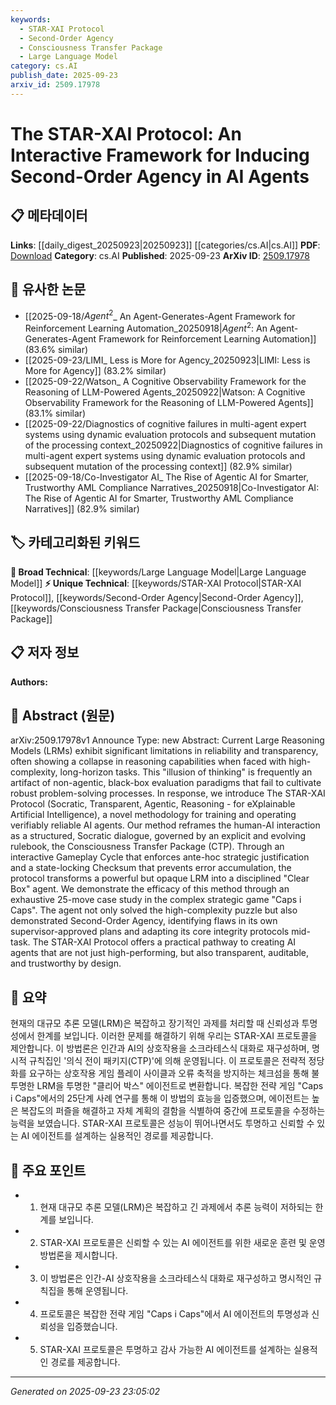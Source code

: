 ```yaml
---
keywords:
  - STAR-XAI Protocol
  - Second-Order Agency
  - Consciousness Transfer Package
  - Large Language Model
category: cs.AI
publish_date: 2025-09-23
arxiv_id: 2509.17978
---
```


<!-- KEYWORD_LINKING_METADATA:
{
  "processed_timestamp": "2025-09-23T23:05:02.621415",
  "vocabulary_version": "1.0",
  "selected_keywords": [
    "STAR-XAI Protocol",
    "Second-Order Agency",
    "Consciousness Transfer Package",
    "Large Language Model"
  ],
  "rejected_keywords": [],
  "similarity_scores": {
    "STAR-XAI Protocol": 0.82,
    "Second-Order Agency": 0.79,
    "Consciousness Transfer Package": 0.77,
    "Large Language Model": 0.7
  },
  "extraction_method": "AI_prompt_based",
  "budget_applied": true,
  "candidates_json": {
    "candidates": [
      {
        "surface": "STAR-XAI Protocol",
        "canonical": "STAR-XAI Protocol",
        "aliases": [
          "Socratic Transparent Agentic Reasoning for XAI"
        ],
        "category": "unique_technical",
        "rationale": "Introduces a novel framework for enhancing AI transparency and reliability, which is central to the paper's contribution.",
        "novelty_score": 0.85,
        "connectivity_score": 0.65,
        "specificity_score": 0.9,
        "link_intent_score": 0.82
      },
      {
        "surface": "Second-Order Agency",
        "canonical": "Second-Order Agency",
        "aliases": [
          "Higher-Order Agency"
        ],
        "category": "unique_technical",
        "rationale": "Represents a key concept in the paper, highlighting the AI's ability to self-assess and adapt, which is crucial for linking advanced AI capabilities.",
        "novelty_score": 0.78,
        "connectivity_score": 0.7,
        "specificity_score": 0.88,
        "link_intent_score": 0.79
      },
      {
        "surface": "Consciousness Transfer Package",
        "canonical": "Consciousness Transfer Package",
        "aliases": [
          "CTP"
        ],
        "category": "unique_technical",
        "rationale": "A unique component of the STAR-XAI Protocol that structures AI reasoning, enhancing the paper's framework.",
        "novelty_score": 0.8,
        "connectivity_score": 0.6,
        "specificity_score": 0.85,
        "link_intent_score": 0.77
      },
      {
        "surface": "Large Reasoning Models",
        "canonical": "Large Language Model",
        "aliases": [
          "LRM"
        ],
        "category": "broad_technical",
        "rationale": "Connects to existing discussions on large models, providing context for the paper's focus on reasoning capabilities.",
        "novelty_score": 0.4,
        "connectivity_score": 0.85,
        "specificity_score": 0.6,
        "link_intent_score": 0.7
      }
    ],
    "ban_list_suggestions": [
      "illusion of thinking",
      "error accumulation"
    ]
  },
  "decisions": [
    {
      "candidate_surface": "STAR-XAI Protocol",
      "resolved_canonical": "STAR-XAI Protocol",
      "decision": "linked",
      "scores": {
        "novelty": 0.85,
        "connectivity": 0.65,
        "specificity": 0.9,
        "link_intent": 0.82
      }
    },
    {
      "candidate_surface": "Second-Order Agency",
      "resolved_canonical": "Second-Order Agency",
      "decision": "linked",
      "scores": {
        "novelty": 0.78,
        "connectivity": 0.7,
        "specificity": 0.88,
        "link_intent": 0.79
      }
    },
    {
      "candidate_surface": "Consciousness Transfer Package",
      "resolved_canonical": "Consciousness Transfer Package",
      "decision": "linked",
      "scores": {
        "novelty": 0.8,
        "connectivity": 0.6,
        "specificity": 0.85,
        "link_intent": 0.77
      }
    },
    {
      "candidate_surface": "Large Reasoning Models",
      "resolved_canonical": "Large Language Model",
      "decision": "linked",
      "scores": {
        "novelty": 0.4,
        "connectivity": 0.85,
        "specificity": 0.6,
        "link_intent": 0.7
      }
    }
  ]
}
-->

# The STAR-XAI Protocol: An Interactive Framework for Inducing Second-Order Agency in AI Agents

## 📋 메타데이터

**Links**: [[daily_digest_20250923|20250923]] [[categories/cs.AI|cs.AI]]
**PDF**: [Download](https://arxiv.org/pdf/2509.17978.pdf)
**Category**: cs.AI
**Published**: 2025-09-23
**ArXiv ID**: [2509.17978](https://arxiv.org/abs/2509.17978)

## 🔗 유사한 논문
- [[2025-09-18/$Agent^2$_ An Agent-Generates-Agent Framework for Reinforcement Learning Automation_20250918|$Agent^2$: An Agent-Generates-Agent Framework for Reinforcement Learning Automation]] (83.6% similar)
- [[2025-09-23/LIMI_ Less is More for Agency_20250923|LIMI: Less is More for Agency]] (83.2% similar)
- [[2025-09-22/Watson_ A Cognitive Observability Framework for the Reasoning of LLM-Powered Agents_20250922|Watson: A Cognitive Observability Framework for the Reasoning of LLM-Powered Agents]] (83.1% similar)
- [[2025-09-22/Diagnostics of cognitive failures in multi-agent expert systems using dynamic evaluation protocols and subsequent mutation of the processing context_20250922|Diagnostics of cognitive failures in multi-agent expert systems using dynamic evaluation protocols and subsequent mutation of the processing context]] (82.9% similar)
- [[2025-09-18/Co-Investigator AI_ The Rise of Agentic AI for Smarter, Trustworthy AML Compliance Narratives_20250918|Co-Investigator AI: The Rise of Agentic AI for Smarter, Trustworthy AML Compliance Narratives]] (82.9% similar)

## 🏷️ 카테고리화된 키워드
**🧠 Broad Technical**: [[keywords/Large Language Model|Large Language Model]]
**⚡ Unique Technical**: [[keywords/STAR-XAI Protocol|STAR-XAI Protocol]], [[keywords/Second-Order Agency|Second-Order Agency]], [[keywords/Consciousness Transfer Package|Consciousness Transfer Package]]

## 📋 저자 정보

**Authors:** 

## 📄 Abstract (원문)

arXiv:2509.17978v1 Announce Type: new 
Abstract: Current Large Reasoning Models (LRMs) exhibit significant limitations in reliability and transparency, often showing a collapse in reasoning capabilities when faced with high-complexity, long-horizon tasks. This "illusion of thinking" is frequently an artifact of non-agentic, black-box evaluation paradigms that fail to cultivate robust problem-solving processes. In response, we introduce The STAR-XAI Protocol (Socratic, Transparent, Agentic, Reasoning - for eXplainable Artificial Intelligence), a novel methodology for training and operating verifiably reliable AI agents. Our method reframes the human-AI interaction as a structured, Socratic dialogue, governed by an explicit and evolving rulebook, the Consciousness Transfer Package (CTP). Through an interactive Gameplay Cycle that enforces ante-hoc strategic justification and a state-locking Checksum that prevents error accumulation, the protocol transforms a powerful but opaque LRM into a disciplined "Clear Box" agent. We demonstrate the efficacy of this method through an exhaustive 25-move case study in the complex strategic game "Caps i Caps". The agent not only solved the high-complexity puzzle but also demonstrated Second-Order Agency, identifying flaws in its own supervisor-approved plans and adapting its core integrity protocols mid-task. The STAR-XAI Protocol offers a practical pathway to creating AI agents that are not just high-performing, but also transparent, auditable, and trustworthy by design.

## 📝 요약

현재의 대규모 추론 모델(LRM)은 복잡하고 장기적인 과제를 처리할 때 신뢰성과 투명성에서 한계를 보입니다. 이러한 문제를 해결하기 위해 우리는 STAR-XAI 프로토콜을 제안합니다. 이 방법론은 인간과 AI의 상호작용을 소크라테스식 대화로 재구성하며, 명시적 규칙집인 '의식 전이 패키지(CTP)'에 의해 운영됩니다. 이 프로토콜은 전략적 정당화를 요구하는 상호작용 게임 플레이 사이클과 오류 축적을 방지하는 체크섬을 통해 불투명한 LRM을 투명한 "클리어 박스" 에이전트로 변환합니다. 복잡한 전략 게임 "Caps i Caps"에서의 25단계 사례 연구를 통해 이 방법의 효능을 입증했으며, 에이전트는 높은 복잡도의 퍼즐을 해결하고 자체 계획의 결함을 식별하여 중간에 프로토콜을 수정하는 능력을 보였습니다. STAR-XAI 프로토콜은 성능이 뛰어나면서도 투명하고 신뢰할 수 있는 AI 에이전트를 설계하는 실용적인 경로를 제공합니다.

## 🎯 주요 포인트

- 1. 현재 대규모 추론 모델(LRM)은 복잡하고 긴 과제에서 추론 능력이 저하되는 한계를 보입니다.
- 2. STAR-XAI 프로토콜은 신뢰할 수 있는 AI 에이전트를 위한 새로운 훈련 및 운영 방법론을 제시합니다.
- 3. 이 방법론은 인간-AI 상호작용을 소크라테스식 대화로 재구성하고 명시적인 규칙집을 통해 운영됩니다.
- 4. 프로토콜은 복잡한 전략 게임 "Caps i Caps"에서 AI 에이전트의 투명성과 신뢰성을 입증했습니다.
- 5. STAR-XAI 프로토콜은 투명하고 감사 가능한 AI 에이전트를 설계하는 실용적인 경로를 제공합니다.


---

*Generated on 2025-09-23 23:05:02*